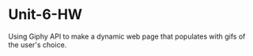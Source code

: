 # Unit-6-HW
Using Giphy API to make a dynamic web page that populates with gifs of the user's choice.
